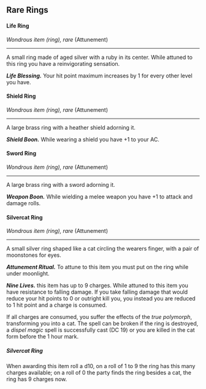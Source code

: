 ## Rare Rings

#### Life Ring
*Wondrous item (ring), rare* (Attunement)
___
A small ring made of aged silver with a ruby in its center. While attuned to this ring you have a reinvigorating sensation.

***Life Blessing.***
Your hit point maximum increases by 1 for every other level you have.


#### Shield Ring
*Wondrous item (ring), rare* (Attunement)
___
A large brass ring with a heather shield adorning it.

***Shield Boon.***
While wearing a shield you have +1 to your AC.


#### Sword Ring
*Wondrous item (ring), rare* (Attunement)
___
A large brass ring with a sword adorning it.

***Weapon Boon.***
While wielding a melee weapon you have +1 to attack and damage rolls.


#### Silvercat Ring
*Wondrous item (ring), rare* (Attunement)
___
A small silver ring shaped like a cat circling the wearers finger, with a pair of moonstones for eyes.

***Attunement Ritual.***
To attune to this item you must put on the ring while under moonlight.

***Nine Lives.***
this item has up to 9 charges. While attuned to this item you have resistance to falling damage. If you take falling damage that would reduce your hit points to 0 or outright kill you, you instead you are reduced to 1 hit point and a charge is consumed.

If all charges are consumed, you suffer the effects of the *true polymorph*, transforming you into a cat. The spell can be broken if the ring is destroyed, a *dispel magic* spell is successfully cast (DC 19) or you are killed in the cat form before the 1 hour mark.


<div class='descriptive'>

##### Silvercat Ring
When awarding this item roll a d10, on a roll of 1 to 9 the ring has this many charges available; on a roll of 0 the party finds the ring besides a cat, the ring has 9 charges now.

</div>